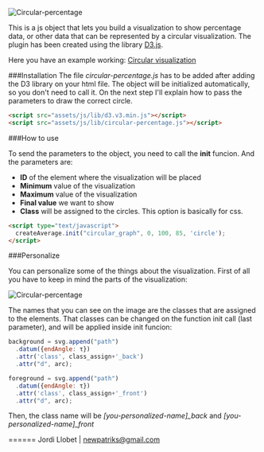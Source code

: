 
![Circular-percentage](http://s1.postimg.org/x59zrod27/Captura_de_pantalla_2015_02_24_a_las_23_06_36.png)

This is a js object that lets you build a visualization to show percentage data, or other data that can be represented by a circular visualization. The plugin has been created using the library [D3.js](http://d3js.org/).

Here you have an example working: [Circular visualization](http://jordillobet.es/projects/circular-visualization/)

###Installation
The file *circular-percentage.js* has to be added after adding the D3 library on your html file. The object will be initialized automatically, so you don't need to call it. On the next step I'll explain how to pass the parameters to draw the correct circle.
```html
<script src="assets/js/lib/d3.v3.min.js"></script>
<script src="assets/js/lib/circular-percentage.js"></script>
```

###How to use

To send the parameters to the object, you need to call the **init** funcion. And the parameters are:
- **ID** of the element where the visualization will be placed
- **Minimum** value of the visualization
- **Maximum** value of the visualization
- **Final value** we want to show
- **Class** will be assigned to the circles. This option is basically for css.

```html
<script type="text/javascript">
  createAverage.init("circular_graph", 0, 100, 85, 'circle');
</script>
```

###Personalize

You can personalize some of the things about the visualization. First of all you have to keep in mind the parts of the visualization:

![Circular-percentage](http://s9.postimg.org/4001tuz5b/circle_visualization_details.jpg)

The names that you can see on the image are the classes that are assigned to the elements. That classes can be changed on the function init call (last parameter), and will be applied inside init funcion:

```javascript
background = svg.append("path")
  .datum({endAngle: τ})
  .attr('class', class_assign+'_back')
  .attr("d", arc);

foreground = svg.append("path")
  .datum({endAngle: τ})
  .attr('class', class_assign+'_front')
  .attr("d", arc);
```

Then, the class name will be *[you-personalized-name]_back* and *[you-personalized-name]_front*

======
Jordi Llobet | newpatriks@gmail.com 
